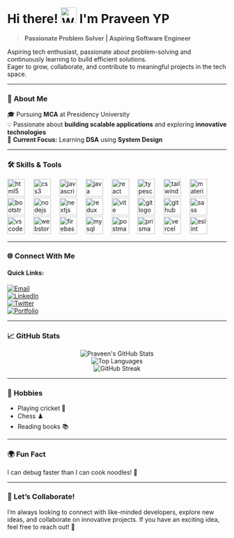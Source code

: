 <h1> Hi there! <img src="https://user-images.githubusercontent.com/18350557/176309783-0785949b-9127-417c-8b55-ab5a4333674e.gif" width="36" height="36" alt="Waving Hand Emoji"> I'm Praveen YP</h1>


> **Passionate Problem Solver | Aspiring Software Engineer**

Aspiring tech enthusiast, passionate about problem-solving and continuously learning to build efficient solutions.  
Eager to grow, collaborate, and contribute to meaningful projects in the tech space.  

---

### 🌟 **About Me**
🎓 Pursuing **MCA** at Presidency University  
💡 Passionate about **building scalable applications** and exploring **innovative technologies**  
🔭 **Current Focus:** Learning **DSA** using **System Design**  

---

### 🛠️ **Skills & Tools**

<div align="left">
  <img src="https://skillicons.dev/icons?i=html" height="40" alt="html5 logo"  />
  <img width="12" />
  <img src="https://skillicons.dev/icons?i=css" height="40" alt="css3 logo"  />
  <img width="12" />
  <img src="https://skillicons.dev/icons?i=js" height="40" alt="javascript logo"  />
  <img width="12" />
  <img src="https://skillicons.dev/icons?i=java" height="40" alt="java logo"  />
  <img width="12" />
  <img src="https://skillicons.dev/icons?i=react" height="40" alt="react logo"  />
  <img width="12" />
  <img src="https://skillicons.dev/icons?i=ts" height="40" alt="typescript logo"  />
  <img width="12" />
  <img src="https://skillicons.dev/icons?i=tailwind" height="40" alt="tailwindcss logo"  />
  <img width="12" />
  <img src="https://skillicons.dev/icons?i=materialui" height="40" alt="materialui logo"  />
  <img width="12" />
  <img src="https://skillicons.dev/icons?i=bootstrap" height="40" alt="bootstrap logo"  />
  <img width="12" />
  <img src="https://skillicons.dev/icons?i=nodejs" height="40" alt="nodejs logo"  />
  <img width="12" />
  <img src="https://skillicons.dev/icons?i=nextjs" height="40" alt="nextjs logo"  />
  <img width="12" />
  <img src="https://skillicons.dev/icons?i=redux" height="40" alt="redux logo"  />
  <img width="12" />
  <img src="https://skillicons.dev/icons?i=vite" height="40" alt="vite logo"  />
  <img width="12" />
  <img src="https://skillicons.dev/icons?i=git" height="40" alt="git logo"  />
  <img width="12" />
  <img src="https://skillicons.dev/icons?i=github" height="40" alt="github logo"  />
  <img width="12" />
  <img src="https://skillicons.dev/icons?i=sass" height="40" alt="sass logo"  />
  <img width="12" />
  <img src="https://skillicons.dev/icons?i=vscode" height="40" alt="vscode logo"  />
  <img width="12" />
  <img src="https://skillicons.dev/icons?i=webstorm" height="40" alt="webstorm logo"  />
  <img width="12" />
  <img src="https://skillicons.dev/icons?i=firebase" height="40" alt="firebase logo"  />
  <img width="12" />
  <img src="https://skillicons.dev/icons?i=mysql" height="40" alt="mysql logo"  />
  <img width="12" />
  <img src="https://skillicons.dev/icons?i=postman" height="40" alt="postman logo"  />
  <img width="12" />
  <img src="https://skillicons.dev/icons?i=prisma" height="40" alt="prisma logo"  />
  <img width="12" />
  <img src="https://skillicons.dev/icons?i=vercel" height="40" alt="vercel logo"  />
  <img width="12" />
  <img src="https://cdn.jsdelivr.net/gh/devicons/devicon/icons/eslint/eslint-original.svg" height="40" alt="eslint logo"  />
</div>


---

### 🌐 **Connect With Me**

#### **Quick Links:**
[![Email](https://img.shields.io/badge/Email-D14836?style=for-the-badge&logo=gmail&logoColor=white)](mailto:praveenyp11@gmail.com)  
[![LinkedIn](https://img.shields.io/badge/LinkedIn-0A66C2?style=for-the-badge&logo=linkedin&logoColor=white)](https://www.linkedin.com/in/praveenyp/)  
[![Twitter](https://img.shields.io/badge/Twitter-1DA1F2?style=for-the-badge&logo=twitter&logoColor=white)](https://twitter.com/pravnaa)  
[![Portfolio](https://img.shields.io/badge/Portfolio-000000?style=for-the-badge&logo=vercel&logoColor=white)](https://praveen-portfolio-ten.vercel.app/)

---

### 📈 **GitHub Stats**
<div align="center">
  
![Praveen's GitHub Stats](https://github-readme-stats.vercel.app/api?username=praveenyp&show_icons=true&theme=radical)  
![Top Languages](https://github-readme-stats.vercel.app/api/top-langs/?username=praveenyp&layout=compact&theme=radical)  
![GitHub Streak](https://github-readme-streak-stats.herokuapp.com/?user=praveenyp&theme=radical)  

</div>

---

### 🎨 **Hobbies**
- Playing cricket 🏏  
- Chess ♟️  
- Reading books 📚

---

### 🌍 **Fun Fact**
I can debug faster than I can cook noodles! 🍜

---

### 🤝 **Let’s Collaborate!**
I’m always looking to connect with like-minded developers, explore new ideas, and collaborate on innovative projects. If you have an exciting idea, feel free to reach out! 🚀
